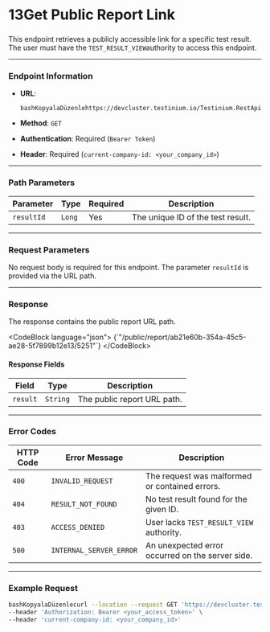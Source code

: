 # 13Get Public Report Link

###

This endpoint retrieves a publicly accessible link for a specific test result. The user must have the `TEST_RESULT_VIEW`authority to access this endpoint.

***

### Endpoint Information

*   **URL**:

    ```
    bashKopyalaDüzenlehttps://devcluster.testinium.io/Testinium.RestApi/api/results/{resultId}/publicReportLink
    ```
* **Method**: `GET`
* **Authentication**: Required (`Bearer Token`)
* **Header**: Required (`current-company-id: <your_company_id>`)

***

### Path Parameters

| Parameter  | Type   | Required | Description                       |
| ---------- | ------ | -------- | --------------------------------- |
| `resultId` | `Long` | Yes      | The unique ID of the test result. |

***

### Request Parameters

No request body is required for this endpoint. The parameter `resultId` is provided via the URL path.

***

### Response

The response contains the public report URL path.

\<CodeBlock language="json"> {\`"/public/report/ab21e60b-354a-45c5-ae28-5f7899b12e13/5251"\`} \</CodeBlock>&#x20;

#### Response Fields

| Field    | Type     | Description                 |
| -------- | -------- | --------------------------- |
| `result` | `String` | The public report URL path. |

***

### Error Codes

| HTTP Code | Error Message           | Description                                      |
| --------- | ----------------------- | ------------------------------------------------ |
| `400`     | `INVALID_REQUEST`       | The request was malformed or contained errors.   |
| `404`     | `RESULT_NOT_FOUND`      | No test result found for the given ID.           |
| `403`     | `ACCESS_DENIED`         | User lacks `TEST_RESULT_VIEW` authority.         |
| `500`     | `INTERNAL_SERVER_ERROR` | An unexpected error occurred on the server side. |

***

### Example Request

```bash
bashKopyalaDüzenlecurl --location --request GET 'https://devcluster.testinium.io/Testinium.RestApi/api/results/3274073/publicReportLink' \
--header 'Authorization: Bearer <your_access_token>' \
--header 'current-company-id: <your_company_id>'
```

